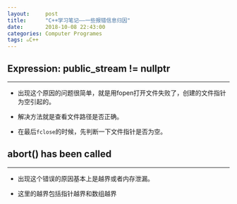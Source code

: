 ```yaml
---
layout:     post
title:      "C++学习笔记——一些报错信息归因"
date:       2018-10-08 22:43:00
categories: Computer Programes
tags: ๑C++
---
```


## Expression: public_stream != nullptr
---

- 出现这个原因的问题很简单，就是用fopen打开文件失败了，创建的文件指针为空引起的。

- 解决方法就是查看文件路径是否正确。

- 在最后`fclose`的时候，先判断一下文件指针是否为空。


## abort() has been called
---

- 出现这个错误的原因基本上是越界或者内存泄漏。

- 这里的越界包括指针越界和数组越界

